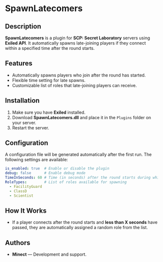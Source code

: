 # SpawnLatecomers

## Description
**SpawnLatecomers** is a plugin for **SCP: Secret Laboratory** servers using **Exiled API**. It automatically spawns late-joining players if they connect within a specified time after the round starts.

## Features
- Automatically spawns players who join after the round has started.
- Flexible time setting for late spawns.
- Customizable list of roles that late-joining players can receive.

## Installation
1. Make sure you have **Exiled** installed.
2. Download **SpawnLatecomers.dll** and place it in the `Plugins` folder on your server.
3. Restart the server.

## Configuration
A configuration file will be generated automatically after the first run. The following settings are available:

```yaml
is_enabled: true  # Enable or disable the plugin
debug: false      # Enable debug mode
TimeInSeconds: 60 # Time (in seconds) after the round starts during which players can spawn
RoleTypes:        # List of roles available for spawning
  - FacilityGuard
  - ClassD
  - Scientist
```

## How It Works
- If a player connects after the round starts and **less than X seconds** have passed, they are automatically assigned a random role from the list.

## Authors
- **Minect** — Development and support.
